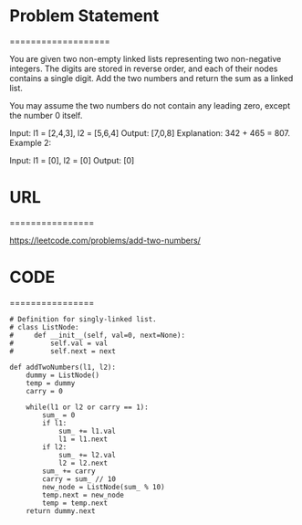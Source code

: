 

# Problem Statement
===================

You are given two non-empty linked lists representing two non-negative integers. The digits are stored in reverse order, and each of their nodes contains a single digit. Add the two numbers and return the sum as a linked list.

You may assume the two numbers do not contain any leading zero, except the number 0 itself.

Input: l1 = [2,4,3], l2 = [5,6,4]
Output: [7,0,8]
Explanation: 342 + 465 = 807.
Example 2:

Input: l1 = [0], l2 = [0]
Output: [0]


# URL
================

https://leetcode.com/problems/add-two-numbers/

# CODE
================

```
# Definition for singly-linked list.
# class ListNode:
#     def __init__(self, val=0, next=None):
#         self.val = val
#         self.next = next

def addTwoNumbers(l1, l2):
    dummy = ListNode()
    temp = dummy
    carry = 0
    
    while(l1 or l2 or carry == 1):
        sum_ = 0
        if l1:
            sum_ += l1.val
            l1 = l1.next
        if l2:
            sum_ += l2.val
            l2 = l2.next
        sum_ += carry
        carry = sum_ // 10
        new_node = ListNode(sum_ % 10)
        temp.next = new_node
        temp = temp.next
    return dummy.next
```